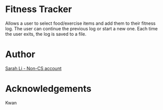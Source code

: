 # Fitness Tracker
Allows a user to select food/exercise items and add them to their fitness log. The user can continue the previous log or start a new one. Each time the user exits, the log is saved to a file.

# Author
[Sarah Li - Non-CS account](https://github.com/sarahl1)

# Acknowledgements
Kwan
